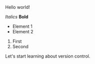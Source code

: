 Hello world!

*Italics*
**Bold**

* Element 1
* Element 2

1. First 
2. Second

Let's start learning about version control.
